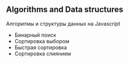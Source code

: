 ## Algorithms and Data structures

Алгоритмы и структуры данных на Javascript

- Бинарный поиск
- Сортировка выбором
- Быстрая сортировка
- Сортировка слиянием